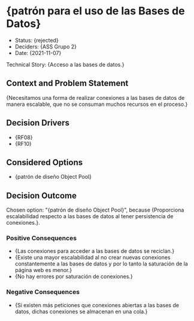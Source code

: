 # {patrón para el uso de las Bases de Datos}

* Status: {rejected}
* Deciders: {ASS Grupo 2}
* Date: {2021-11-07}

Technical Story: {Acceso a las bases de datos.}

## Context and Problem Statement

{Necesitamos una forma de realizar conexiones a las bases de datos de manera escalable, que no se consuman muchos recursos en el proceso.}

## Decision Drivers

* {RF08}
* {RF10}


## Considered Options

* {patrón de diseño Object Pool}

## Decision Outcome

Chosen option: "{patrón de diseño Object Pool}", because {Proporciona escalabilidad respecto a las bases de datos al tener persistencia de conexiones.}.

### Positive Consequences

* {Las conexiones para acceder a las bases de datos se reciclan.}
* {Existe una mayor escalabilidad al no crear nuevas conexiones constantemente a las bases de datos y por lo tanto la saturación de la página web es menor.}
* {No hay errores por saturación de conexiones.}

### Negative Consequences

* {Si existen más peticiones que conexiones abiertas a las bases de datos, dichas conexiones se almacenan en una cola.}
